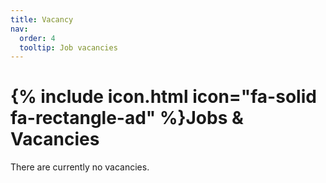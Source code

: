 ```yaml
---
title: Vacancy
nav:
  order: 4
  tooltip: Job vacancies
---
```


# {% include icon.html icon="fa-solid fa-rectangle-ad" %}Jobs & Vacancies

There are currently no vacancies.
